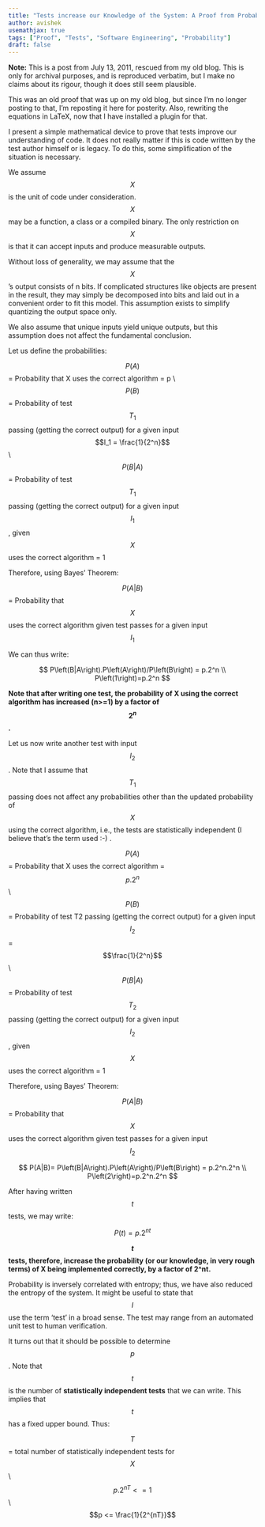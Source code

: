 ```yaml
---
title: "Tests increase our Knowledge of the System: A Proof from Probability"
author: avishek
usemathjax: true
tags: ["Proof", "Tests", "Software Engineering", "Probability"]
draft: false 
---
```


**Note:** This is a post from July 13, 2011, rescued from my old blog. This is only for archival purposes, and is reproduced verbatim, but I make no claims about its rigour, though it does still seem plausible.

This was an old proof that was up on my old blog, but since I’m no longer posting to that, I’m reposting it here for posterity. Also, rewriting the equations in LaTeX, now that I have installed a plugin for that.

I present a simple mathematical device to prove that tests improve our understanding of code. It does not really matter if this is code written by the test author himself or is legacy. To do this, some simplification of the situation is necessary.

We assume $$X$$ is the unit of code under consideration. $$X$$ may be a function, a class or a compiled binary. The only restriction on $$X$$ is that it can accept inputs and produce measurable outputs.

Without loss of generality, we may assume that the $$X$$’s output consists of n bits. If complicated structures like objects are present in the result, they may simply be decomposed into bits and laid out in a convenient order to fit this model. This assumption exists to simplify quantizing the output space only.

We also assume that unique inputs yield unique outputs, but this assumption does not affect the fundamental conclusion.

Let us define the probabilities:

$$P\left(A\right)$$ = Probability that X uses the correct algorithm = p \\
$$P(B)$$ = Probability of test $$T_1$$ passing (getting the correct output) for a given input $$I_1 = \frac{1}{2^n}$$ \\
$$P(B|A)$$ = Probability of test $$T_1$$ passing (getting the correct output) for a given input $$I_1$$, given $$X$$ uses the correct algorithm = 1

Therefore, using Bayes’ Theorem:

$$P\left(A|B\right)$$ 
= Probability that $$X$$ uses the correct algorithm given test passes for a given input $$I_1$$

We can thus write:

$$
P\left(B|A\right).P\left(A\right)/P\left(B\right) = p.2^n \\
P\left(1\right)=p.2^n
$$

**Note that after writing one test, the probability of X using the correct algorithm has increased (n>=1) by a factor of $$2^n$$.**

Let us now write another test with input $$I_2$$. Note that I assume that $$T_1$$ passing does not affect any probabilities other than the updated probability of $$X$$ using the correct algorithm, i.e., the tests are statistically independent (I believe that’s the term used :-) .


$$P\left(A\right)$$
= Probability that X uses the correct algorithm = $$p.2^n$$ \\
$$P\left(B\right)$$
= Probability of test T2 passing (getting the correct output) for a given input $$I_2$$ = $$\frac{1}{2^n}$$ \\
$$P\left(B|A\right)$$
= Probability of test $$T_2$$ passing (getting the correct output) for a given input $$I_2$$, given $$X$$ uses the correct algorithm = 1

Therefore, using Bayes’ Theorem:

$$P\left(A|B\right)$$
= Probability that $$X$$ uses the correct algorithm given test passes for a given input $$I_2$$ 

$$
P(A|B)= P\left(B|A\right).P\left(A\right)/P\left(B\right) = p.2^n.2^n \\
P\left(2\right)=p.2^n.2^n
$$

After having written $$t$$ tests, we may write:

$$
P\left(t\right)=p.2^{nt}
$$

**$$t$$ tests, therefore, increase the probability (or our knowledge, in very rough terms) of X being implemented correctly, by a factor of 2^nt.**

Probability is inversely correlated with entropy; thus, we have also reduced the entropy of the system.
It might be useful to state that $$I$$ use the term ‘test’ in a broad sense. The test may range from an automated unit test to human verification.

It turns out that it should be possible to determine $$p$$. Note that $$t$$ is the number of **statistically independent tests** that we can write. This implies that $$t$$ has a fixed upper bound. Thus:

$$T$$ = total number of statistically independent tests for $$X$$ \\
$$p.2^{nT} <= 1$$ \\
$$p <= \frac{1}{2^{nT}}$$

